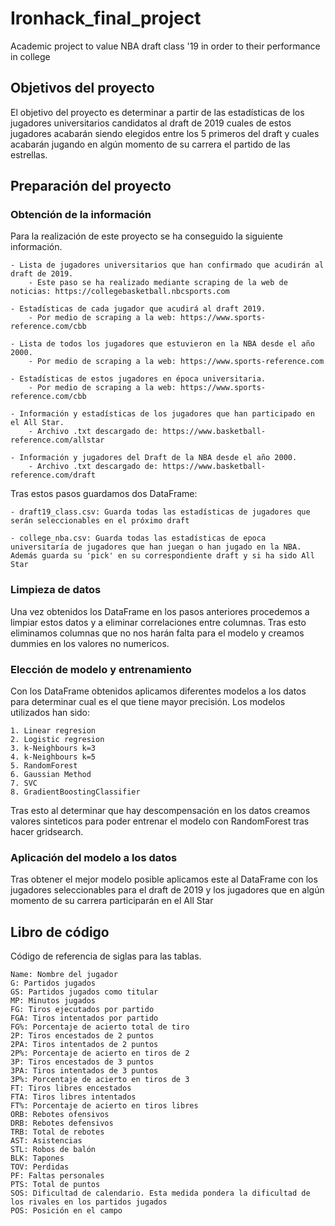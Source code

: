 # Ironhack_final_project
Academic project to value NBA draft class '19 in order to their performance in college

## Objetivos del proyecto

El objetivo del proyecto es determinar a partir de las estadísticas de los jugadores universitarios candidatos al draft de 2019 cuales de estos jugadores acabarán siendo elegidos entre los 5 primeros del draft y cuales acabarán jugando en algún momento de su carrera el partido de las estrellas.

## Preparación del proyecto

### Obtención de la información

Para la realización de este proyecto se ha conseguido la siguiente información.

    - Lista de jugadores universitarios que han confirmado que acudirán al draft de 2019. 
        - Este paso se ha realizado mediante scraping de la web de noticias: https://collegebasketball.nbcsports.com
        
    - Estadísticas de cada jugador que acudirá al draft 2019.
        - Por medio de scraping a la web: https://www.sports-reference.com/cbb
    
    - Lista de todos los jugadores que estuvieron en la NBA desde el año 2000.
        - Por medio de scraping a la web: https://www.sports-reference.com
        
    - Estadísticas de estos jugadores en época universitaria.
        - Por medio de scraping a la web: https://www.sports-reference.com/cbb
        
    - Información y estadísticas de los jugadores que han participado en el All Star.
        - Archivo .txt descargado de: https://www.basketball-reference.com/allstar
        
    - Información y jugadores del Draft de la NBA desde el año 2000.
        - Archivo .txt descargado de: https://www.basketball-reference.com/draft
        
Tras estos pasos guardamos dos DataFrame:

    - draft19_class.csv: Guarda todas las estadísticas de jugadores que serán seleccionables en el próximo draft
    
    - college_nba.csv: Guarda todas las estadísticas de epoca universitaría de jugadores que han juegan o han jugado en la NBA. Además guarda su 'pick' en su correspondiente draft y si ha sido All Star
        
### Limpieza de datos

Una vez obtenidos los DataFrame en los pasos anteriores procedemos a limpiar estos datos y a eliminar correlaciones entre columnas. Tras esto eliminamos columnas que no nos harán falta para el modelo y creamos dummies en los valores no numericos.
        
### Elección de modelo y entrenamiento
 
Con los DataFrame obtenidos aplicamos diferentes modelos a los datos para determinar cual es el que tiene mayor precisión. Los modelos utilizados han sido:

    1. Linear regresion 
    2. Logistic regresion 
    3. k-Neighbours k=3 
    4. k-Neighbours k=5 
    5. RandomForest 
    6. Gaussian Method
    7. SVC
    8. GradientBoostingClassifier
 
Tras esto al determinar que hay descompensación en los datos creamos valores sinteticos para poder entrenar el modelo con RandomForest tras hacer gridsearch.

### Aplicación del modelo a los datos

Tras obtener el mejor modelo posible aplicamos este al DataFrame con los jugadores seleccionables para el draft de 2019 y los jugadores que en algún momento de su carrera participarán en el All Star


## Libro de código
 
Código de referencia de siglas para las tablas.
       
    Name: Nombre del jugador
    G: Partidos jugados
    GS: Partidos jugados como titular
    MP: Minutos jugados
    FG: Tiros ejecutados por partido
    FGA: Tiros intentados por partido
    FG%: Porcentaje de acierto total de tiro
    2P: Tiros encestados de 2 puntos
    2PA: Tiros intentados de 2 puntos
    2P%: Porcentaje de acierto en tiros de 2
    3P: Tiros encestados de 3 puntos
    3PA: Tiros intentados de 3 puntos
    3P%: Porcentaje de acierto en tiros de 3
    FT: Tiros libres encestados
    FTA: Tiros libres intentados
    FT%: Porcentaje de acierto en tiros libres
    ORB: Rebotes ofensivos
    DRB: Rebotes defensivos
    TRB: Total de rebotes
    AST: Asistencias
    STL: Robos de balón
    BLK: Tapones
    TOV: Perdidas
    PF: Faltas personales
    PTS: Total de puntos
    SOS: Dificultad de calendario. Esta medida pondera la dificultad de los rivales en los partidos jugados
    POS: Posición en el campo

